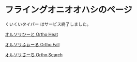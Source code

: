 # フライングオニオオハシのページ

くいくいタイパー はサービス終了しました。

[オルソリひーと  Ortho Heat](https://oha-ohashi.github.io/2022_1/a_ortho/ortho_heat.html)

[オルソリふぉーる  Ortho Fall](https://oha-ohashi.github.io/2022_1/a_ortho/ortho_typing.html)

[オルソリさーち Ortho Search](https://oha-ohashi.github.io/ortho_search/)